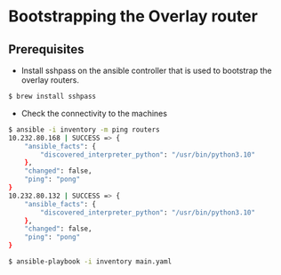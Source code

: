 # Bootstrapping the Overlay router

## Prerequisites

- Install sshpass on the ansible controller that is used to bootstrap the overlay routers.
  
```bash
$ brew install sshpass
```

- Check the connectivity to the machines
  
```bash
$ ansible -i inventory -m ping routers
10.232.80.168 | SUCCESS => {
    "ansible_facts": {
        "discovered_interpreter_python": "/usr/bin/python3.10"
    },
    "changed": false,
    "ping": "pong"
}
10.232.80.132 | SUCCESS => {
    "ansible_facts": {
        "discovered_interpreter_python": "/usr/bin/python3.10"
    },
    "changed": false,
    "ping": "pong"
}
```

```bash
$ ansible-playbook -i inventory main.yaml
```